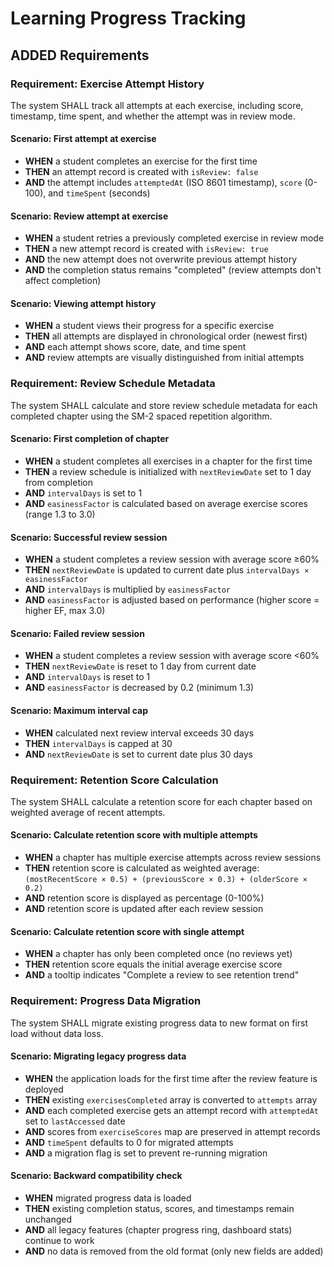 # Learning Progress Tracking

## ADDED Requirements

### Requirement: Exercise Attempt History
The system SHALL track all attempts at each exercise, including score, timestamp, time spent, and whether the attempt was in review mode.

#### Scenario: First attempt at exercise
- **WHEN** a student completes an exercise for the first time
- **THEN** an attempt record is created with `isReview: false`
- **AND** the attempt includes `attemptedAt` (ISO 8601 timestamp), `score` (0-100), and `timeSpent` (seconds)

#### Scenario: Review attempt at exercise
- **WHEN** a student retries a previously completed exercise in review mode
- **THEN** a new attempt record is created with `isReview: true`
- **AND** the new attempt does not overwrite previous attempt history
- **AND** the completion status remains "completed" (review attempts don't affect completion)

#### Scenario: Viewing attempt history
- **WHEN** a student views their progress for a specific exercise
- **THEN** all attempts are displayed in chronological order (newest first)
- **AND** each attempt shows score, date, and time spent
- **AND** review attempts are visually distinguished from initial attempts

### Requirement: Review Schedule Metadata
The system SHALL calculate and store review schedule metadata for each completed chapter using the SM-2 spaced repetition algorithm.

#### Scenario: First completion of chapter
- **WHEN** a student completes all exercises in a chapter for the first time
- **THEN** a review schedule is initialized with `nextReviewDate` set to 1 day from completion
- **AND** `intervalDays` is set to 1
- **AND** `easinessFactor` is calculated based on average exercise scores (range 1.3 to 3.0)

#### Scenario: Successful review session
- **WHEN** a student completes a review session with average score ≥60%
- **THEN** `nextReviewDate` is updated to current date plus `intervalDays × easinessFactor`
- **AND** `intervalDays` is multiplied by `easinessFactor`
- **AND** `easinessFactor` is adjusted based on performance (higher score = higher EF, max 3.0)

#### Scenario: Failed review session
- **WHEN** a student completes a review session with average score <60%
- **THEN** `nextReviewDate` is reset to 1 day from current date
- **AND** `intervalDays` is reset to 1
- **AND** `easinessFactor` is decreased by 0.2 (minimum 1.3)

#### Scenario: Maximum interval cap
- **WHEN** calculated next review interval exceeds 30 days
- **THEN** `intervalDays` is capped at 30
- **AND** `nextReviewDate` is set to current date plus 30 days

### Requirement: Retention Score Calculation
The system SHALL calculate a retention score for each chapter based on weighted average of recent attempts.

#### Scenario: Calculate retention score with multiple attempts
- **WHEN** a chapter has multiple exercise attempts across review sessions
- **THEN** retention score is calculated as weighted average: `(mostRecentScore × 0.5) + (previousScore × 0.3) + (olderScore × 0.2)`
- **AND** retention score is displayed as percentage (0-100%)
- **AND** retention score is updated after each review session

#### Scenario: Calculate retention score with single attempt
- **WHEN** a chapter has only been completed once (no reviews yet)
- **THEN** retention score equals the initial average exercise score
- **AND** a tooltip indicates "Complete a review to see retention trend"

### Requirement: Progress Data Migration
The system SHALL migrate existing progress data to new format on first load without data loss.

#### Scenario: Migrating legacy progress data
- **WHEN** the application loads for the first time after the review feature is deployed
- **THEN** existing `exercisesCompleted` array is converted to `attempts` array
- **AND** each completed exercise gets an attempt record with `attemptedAt` set to `lastAccessed` date
- **AND** scores from `exerciseScores` map are preserved in attempt records
- **AND** `timeSpent` defaults to 0 for migrated attempts
- **AND** a migration flag is set to prevent re-running migration

#### Scenario: Backward compatibility check
- **WHEN** migrated progress data is loaded
- **THEN** existing completion status, scores, and timestamps remain unchanged
- **AND** all legacy features (chapter progress ring, dashboard stats) continue to work
- **AND** no data is removed from the old format (only new fields are added)
